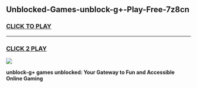 
## Unblocked-Games-unblock-g+-Play-Free-7z8cn
<h3>
<a href="https://premium76.site?title=unblock-g+&ref=23A">CLICK TO PLAY</a></h3>
<hr>

<h3>
<a href="https://premium76.site?title=unblock-g+&ref=23A">CLICK 2 PLAY</a>
  
</h3>

<a href="https://premium76.site?title=unblock-g+&ref=23A"><img src="https://clearcache.store/games.png"></a>


**unblock-g+ games unblocked: Your Gateway to Fun and Accessible Online Gaming**
